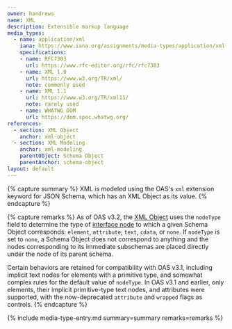```yaml
---
owner: handrews
name: XML
description: Extensible markup language
media_types:
  - name: application/xml
    iana: https://www.iana.org/assignments/media-types/application/xml
    specifications:
    - name: RFC7303
      url: https://www.rfc-editor.org/rfc/rfc7303
    - name: XML 1.0
      url: https://www.w3.org/TR/xml/
      note: commonly used
    - name: XML 1.1
      url: https://www.w3.org/TR/xml11/
      note: rarely used
    - name: WHATWG DOM
      url: https://dom.spec.whatwg.org/
references:
  - section: XML Object
    anchor: xml-object
  - section: XML Modeling
    anchor: xml-modeling
    parentObject: Schema Object
    parentAnchor: schema-object
layout: default
---
```


{% capture summary %}
XML is modeled using the OAS's `xml` extension keyword for JSON Schema, which has an XML Object as its value.
{% endcapture %}

{% capture remarks %}
As of OAS v3.2, the [XML Object](https://spec.openapis.org/oas/latest.html#xml-object) uses the `nodeType` field to determine the type of [interface node](https://dom.spec.whatwg.org/#interface-node) to which a given Schema Object corresponds: `element`, `attribute`, `text`, `cdata`, or `none`.  If `nodeType` is set to `none`, a Schema Object does not correspond to anything and the nodes corresponding to its immediate subschemas are placed directly under the node of its parent schema.

Certain behaviors are retained for compatibility with OAS v3.1, including implicit text nodes for elements with a primitive type, and somewhat complex rules for the default value of `nodeType`.
In OAS v3.1 and earlier, only elements, their implicit primitive-type text nodes, and attributes were supported, with the now-deprecated `attribute` and `wrapped` flags as controls.
{% endcapture %}

{% include media-type-entry.md summary=summary remarks=remarks %}

